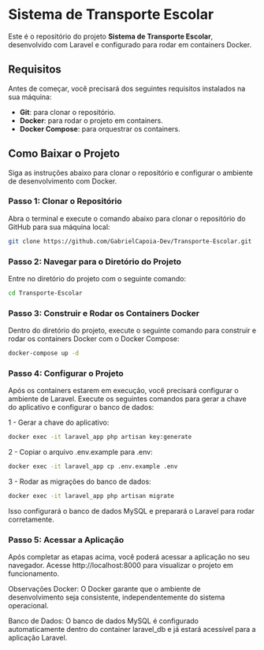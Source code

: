 # Sistema de Transporte Escolar

Este é o repositório do projeto **Sistema de Transporte Escolar**, desenvolvido com Laravel e configurado para rodar em containers Docker.

## Requisitos

Antes de começar, você precisará dos seguintes requisitos instalados na sua máquina:

- **Git**: para clonar o repositório.
- **Docker**: para rodar o projeto em containers.
- **Docker Compose**: para orquestrar os containers.

## Como Baixar o Projeto

Siga as instruções abaixo para clonar o repositório e configurar o ambiente de desenvolvimento com Docker.

### Passo 1: Clonar o Repositório

Abra o terminal e execute o comando abaixo para clonar o repositório do GitHub para sua máquina local:

```bash
git clone https://github.com/GabrielCapoia-Dev/Transporte-Escolar.git
```
### Passo 2: Navegar para o Diretório do Projeto

Entre no diretório do projeto com o seguinte comando:

```bash
cd Transporte-Escolar
```

### Passo 3: Construir e Rodar os Containers Docker

Dentro do diretório do projeto, execute o seguinte comando para construir e rodar os containers Docker com o Docker Compose:

```bash
docker-compose up -d
```
### Passo 4: Configurar o Projeto

Após os containers estarem em execução, você precisará configurar o ambiente de Laravel. Execute os seguintes comandos para gerar a chave do aplicativo e configurar o banco de dados:

1 - Gerar a chave do aplicativo:

```bash
docker exec -it laravel_app php artisan key:generate
```

2 - Copiar o arquivo .env.example para .env:

```bash
docker exec -it laravel_app cp .env.example .env
```
3 - Rodar as migrações do banco de dados:

```bash
docker exec -it laravel_app php artisan migrate
```

Isso configurará o banco de dados MySQL e preparará o Laravel para rodar corretamente.

### Passo 5: Acessar a Aplicação
Após completar as etapas acima, você poderá acessar a aplicação no seu navegador. Acesse http://localhost:8000 para visualizar o projeto em funcionamento.

Observações
Docker: O Docker garante que o ambiente de desenvolvimento seja consistente, independentemente do sistema operacional.

Banco de Dados: O banco de dados MySQL é configurado automaticamente dentro do container laravel_db e já estará acessível para a aplicação Laravel.


